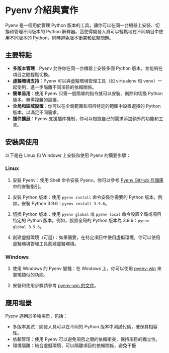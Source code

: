 # Pyenv 介紹與實作
Pyenv 是一個用於管理 Python 版本的工具，讓你可以在同一台機器上安裝、切換和管理不同版本的 Python 解釋器。這使得開發人員可以輕鬆地在不同項目中使用不同版本的 Python，同時避免版本衝突和依賴問題。

## 主要特點

- **多版本管理**：Pyenv 允許你在同一台機器上安裝多個 Python 版本，並能夠在項目之間輕鬆切換。
- **虛擬環境支持**：Pyenv 可以與虛擬環境管理工具（如 virtualenv 和 venv）一起使用，進一步隔離不同項目的依賴關係。
- **簡單易用**：使用 Pyenv 只需一個簡單的指令就可以安裝、刪除和切換 Python 版本，無需複雜的設置。
- **全局和區域設置**：你可以在全局範圍和項目特定的範圍中設置選擇的 Python 版本，以滿足不同需求。
- **插件擴展**：Pyenv 支援插件機制，你可以根據自己的需求添加額外的功能和工具。

## 安裝與使用

以下是在 Linux 和 Windows 上安裝和使用 Pyenv 的簡要步驟：

### Linux

1. 安裝 Pyenv：使用 Shell 命令安裝 Pyenv。你可以參考 [Pyenv GitHub 存儲庫](https://github.com/pyenv/pyenv#installation) 中的安裝指引。

2. 安裝 Python 版本：使用 `pyenv install` 命令安裝你需要的 Python 版本。例如，安裝 Python 3.9.6：`pyenv install 3.9.6`。

3. 切換 Python 版本：使用 `pyenv global` 或 `pyenv local` 命令設置全局或項目特定的 Python 版本。例如，設置全局的 Python 版本為 3.9.6：`pyenv global 3.9.6`。

4. 創建虛擬環境（可選）：如果需要，在特定項目中使用虛擬環境，你可以使用虛擬環境管理工具創建虛擬環境。

### Windows

1. 使用 Windows 的 Pyenv 變種：在 Windows 上，你可以使用 [pyenv-win](https://github.com/pyenv-win/pyenv-win) 來實現類似的功能。

2. 安裝和使用步驟請參考 [pyenv-win 的文件](https://github.com/pyenv-win/pyenv-win/blob/master/docs/installation.md#powershell)。

## 應用場景

Pyenv 適用於多種場景，包括：

- 多版本測試：開發人員可以在不同的 Python 版本中測試代碼，確保其相容性。
- 依賴管理：使用 Pyenv 可以避免項目之間的依賴衝突，保持項目的獨立性。
- 環境隔離：結合虛擬環境，可以隔離項目的依賴關係，避免干擾
